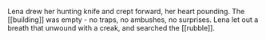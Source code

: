 Lena drew her hunting knife and crept forward, her heart pounding. The [[building]] was empty - no traps, no ambushes, no surprises. Lena let out a breath that unwound with a creak, and searched the [[rubble]].